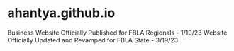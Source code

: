 # ahantya.github.io
Business
Website Officially Published for FBLA Regionals - 1/19/23
Website Officially Updated and Revamped for FBLA State - 3/19/23
